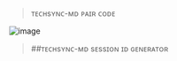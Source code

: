 > ᴛᴇᴄʜsʏɴᴄ-ᴍᴅ ᴘᴀɪʀ ᴄᴏᴅᴇ

![image](https://files.catbox.moe/jt3qb1.png)


> ##ᴛᴇᴄʜsʏɴᴄ-ᴍᴅ sᴇssɪᴏɴ ɪᴅ ɢᴇɴᴇʀᴀᴛᴏʀ


